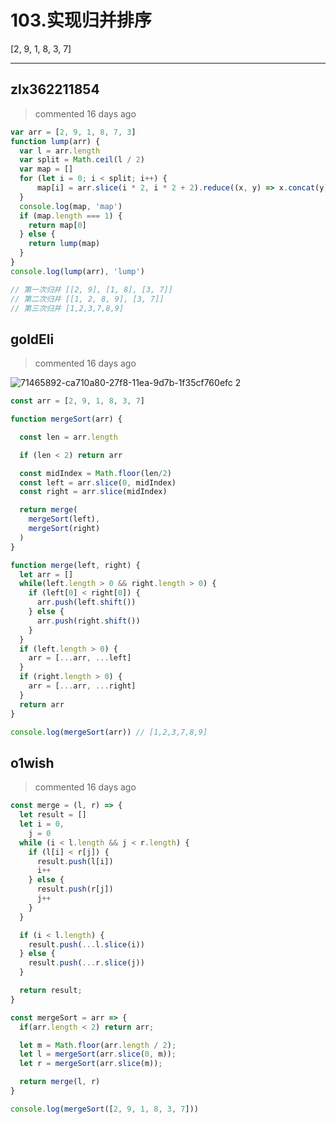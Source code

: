 
 # 103.实现归并排序 
 [2, 9, 1, 8, 3, 7] 
 ***
## zlx362211854 
 > commented 16 days ago 


```js
var arr = [2, 9, 1, 8, 7, 3]
function lump(arr) {
  var l = arr.length
  var split = Math.ceil(l / 2)
  var map = []
  for (let i = 0; i < split; i++) {
      map[i] = arr.slice(i * 2, i * 2 + 2).reduce((x, y) => x.concat(y), []).sort((a, b) => a - b)
  }
  console.log(map, 'map')
  if (map.length === 1) {
    return map[0]
  } else {
    return lump(map)
  }
}
console.log(lump(arr), 'lump')

// 第一次归并 [[2, 9], [1, 8], [3, 7]]
// 第二次归并 [[1, 2, 8, 9], [3, 7]]
// 第三次归并 [1,2,3,7,8,9]

```
## goldEli 
 > commented 16 days ago 

![71465892-ca710a80-27f8-11ea-9d7b-1f35cf760efc 2](https://user-images.githubusercontent.com/18217162/71466038-48351600-27f9-11ea-8bc5-885a6256d984.png)


``` JavaScript
const arr = [2, 9, 1, 8, 3, 7]

function mergeSort(arr) {

  const len = arr.length

  if (len < 2) return arr

  const midIndex = Math.floor(len/2)
  const left = arr.slice(0, midIndex)
  const right = arr.slice(midIndex)

  return merge(
    mergeSort(left), 
    mergeSort(right)
  )
}

function merge(left, right) {
  let arr = []
  while(left.length > 0 && right.length > 0) {
    if (left[0] < right[0]) {
      arr.push(left.shift())
    } else {
      arr.push(right.shift())
    }
  }
  if (left.length > 0) {
    arr = [...arr, ...left]  
  }
  if (right.length > 0) {
    arr = [...arr, ...right]
  }
  return arr
}

console.log(mergeSort(arr)) // [1,2,3,7,8,9]

```
## o1wish 
 > commented 16 days ago 


```javascript
const merge = (l, r) => {
  let result = []
  let i = 0,
    j = 0
  while (i < l.length && j < r.length) {
    if (l[i] < r[j]) {
      result.push(l[i])
      i++
    } else {
      result.push(r[j])
      j++
    }
  }

  if (i < l.length) {
    result.push(...l.slice(i))
  } else {
    result.push(...r.slice(j))
  }

  return result;
}

const mergeSort = arr => {
  if(arr.length < 2) return arr;

  let m = Math.floor(arr.length / 2);
  let l = mergeSort(arr.slice(0, m));
  let r = mergeSort(arr.slice(m));

  return merge(l, r)
}

console.log(mergeSort([2, 9, 1, 8, 3, 7]))

```